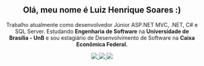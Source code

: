 <div align="center">
    <h2> Olá, meu nome é <strong> Luiz Henrique Soares :) </strong> </h2>
    <p>
        Trabalho atualmente como desenvolvedor Júnior ASP.NET MVC, .NET, C# e SQL Server.
        Estudando <strong>Engenharia de Software</strong> na <strong>Universidade de Brasília - UnB</strong>
        e sou estagiário de Desenvolvimento de Software na <strong>Caixa Econômica Federal.</strong>
    </p>
</div>

<div align="center">
    <a href="https://www.instagram.com/luizh.gsoares/" alt="Instagram">
        <img src="https://img.shields.io/badge/Instagram-1a1a1a.svg?style=for-the-badge&logo=Instagram&logoColor=FFF;"/>
    </a>
    <a href="https://www.linkedin.com/in/luizh-gsoares" alt="LinkedIn">
        <img src="https://img.shields.io/badge/-Linkedin-1a1a1a?style=for-the-badge&logo=Linkedin&logoColor=FFF;" />
    </a>
    <a href="https://luizh-gsoares.github.io" alt="Website">
        <img src="https://img.shields.io/badge/Website-1a1a1a.svg?style=for-the-badge&logo=About.me&logoColor=FFF;" />
    </a>
</div>
